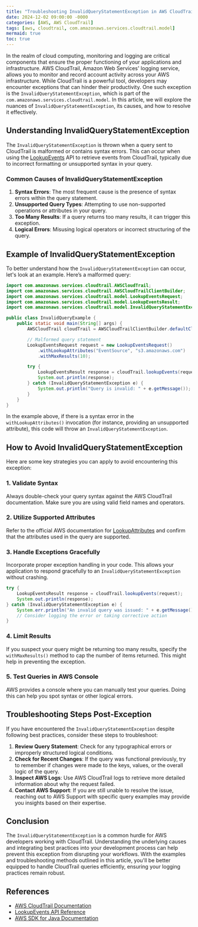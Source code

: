 ```yaml
---
title: "Troubleshooting InvalidQueryStatementException in AWS CloudTrail"
date: 2024-12-02 09:00:00 -0000
categories: [AWS, AWS CloudTrail]
tags: [aws, cloudtrail, com.amazonaws.services.cloudtrail.model]
mermaid: true
toc: true
---
```



In the realm of cloud computing, monitoring and logging are critical components that ensure the proper functioning of your applications and infrastructure. AWS CloudTrail, Amazon Web Services' logging service, allows you to monitor and record account activity across your AWS infrastructure. While CloudTrail is a powerful tool, developers may encounter exceptions that can hinder their productivity. One such exception is the `InvalidQueryStatementException`, which is part of the `com.amazonaws.services.cloudtrail.model`. In this article, we will explore the nuances of `InvalidQueryStatementException`, its causes, and how to resolve it effectively.

## Understanding InvalidQueryStatementException

The `InvalidQueryStatementException` is thrown when a query sent to CloudTrail is malformed or contains syntax errors. This can occur when using the [LookupEvents](https://docs.aws.amazon.com/awsaccountbilling/latest/aboutv2/lookup-api.html) API to retrieve events from CloudTrail, typically due to incorrect formatting or unsupported syntax in your query. 

### Common Causes of InvalidQueryStatementException

1. **Syntax Errors**: The most frequent cause is the presence of syntax errors within the query statement.
2. **Unsupported Query Types**: Attempting to use non-supported operations or attributes in your query.
3. **Too Many Results**: If a query returns too many results, it can trigger this exception.
4. **Logical Errors**: Misusing logical operators or incorrect structuring of the query.

## Example of InvalidQueryStatementException

To better understand how the `InvalidQueryStatementException` can occur, let's look at an example. Here’s a malformed query:

```java
import com.amazonaws.services.cloudtrail.AWSCloudTrail;
import com.amazonaws.services.cloudtrail.AWSCloudTrailClientBuilder;
import com.amazonaws.services.cloudtrail.model.LookupEventsRequest;
import com.amazonaws.services.cloudtrail.model.LookupEventsResult;
import com.amazonaws.services.cloudtrail.model.InvalidQueryStatementException;

public class InvalidQueryExample {
    public static void main(String[] args) {
        AWSCloudTrail cloudTrail = AWSCloudTrailClientBuilder.defaultClient();

        // Malformed query statement
        LookupEventsRequest request = new LookupEventsRequest()
            .withLookupAttributes("EventSource", "s3.amazonaws.com")
            .withMaxResults(10);

        try {
            LookupEventsResult response = cloudTrail.lookupEvents(request);
            System.out.println(response);
        } catch (InvalidQueryStatementException e) {
            System.out.println("Query is invalid: " + e.getMessage());
        }
    }
}
```

In the example above, if there is a syntax error in the `withLookupAttributes()` invocation (for instance, providing an unsupported attribute), this code will throw an `InvalidQueryStatementException`.

## How to Avoid InvalidQueryStatementException

Here are some key strategies you can apply to avoid encountering this exception:

### 1. Validate Syntax

Always double-check your query syntax against the AWS CloudTrail documentation. Make sure you are using valid field names and operators.

### 2. Utilize Supported Attributes

Refer to the official AWS documentation for [LookupAttributes](https://docs.aws.amazon.com/awscloudtrail/latest/APIReference/API_LookupEvents.html) and confirm that the attributes used in the query are supported.

### 3. Handle Exceptions Gracefully

Incorporate proper exception handling in your code. This allows your application to respond gracefully to an `InvalidQueryStatementException` without crashing.

```java
try {
    LookupEventsResult response = cloudTrail.lookupEvents(request);
    System.out.println(response);
} catch (InvalidQueryStatementException e) {
    System.err.println("An invalid query was issued: " + e.getMessage());
    // Consider logging the error or taking corrective action
}
```

### 4. Limit Results

If you suspect your query might be returning too many results, specify the `withMaxResults()` method to cap the number of items returned. This might help in preventing the exception.

### 5. Test Queries in AWS Console

AWS provides a console where you can manually test your queries. Doing this can help you spot syntax or other logical errors.

## Troubleshooting Steps Post-Exception

If you have encountered the `InvalidQueryStatementException` despite following best practices, consider these steps to troubleshoot:

1. **Review Query Statement**: Check for any typographical errors or improperly structured logical conditions.
2. **Check for Recent Changes**: If the query was functional previously, try to remember if changes were made to the keys, values, or the overall logic of the query.
3. **Inspect AWS Logs**: Use AWS CloudTrail logs to retrieve more detailed information about why the request failed.
4. **Contact AWS Support**: If you are still unable to resolve the issue, reaching out to AWS Support with specific query examples may provide you insights based on their expertise.

## Conclusion

The `InvalidQueryStatementException` is a common hurdle for AWS developers working with CloudTrail. Understanding the underlying causes and integrating best practices into your development process can help prevent this exception from disrupting your workflows. With the examples and troubleshooting methods outlined in this article, you'll be better equipped to handle CloudTrail queries efficiently, ensuring your logging practices remain robust.

## References
- [AWS CloudTrail Documentation](https://docs.aws.amazon.com/cloudtrail/index.html)
- [LookupEvents API Reference](https://docs.aws.amazon.com/awscloudtrail/latest/APIReference/API_LookupEvents.html)
- [AWS SDK for Java Documentation](https://docs.aws.amazon.com/sdk-for-java/v1/developer-guide/home.html)
